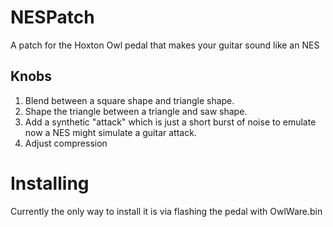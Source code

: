 # NESPatch

A patch for the Hoxton Owl pedal that makes your guitar sound like an NES

## Knobs

1. Blend between a square shape and triangle shape.
1. Shape the triangle between a triangle and saw shape.
1. Add a synthetic "attack" which is just a short burst of noise to emulate now a NES might simulate a guitar attack.
1. Adjust compression

# Installing

Currently the only way to install it is via flashing the pedal with OwlWare.bin
